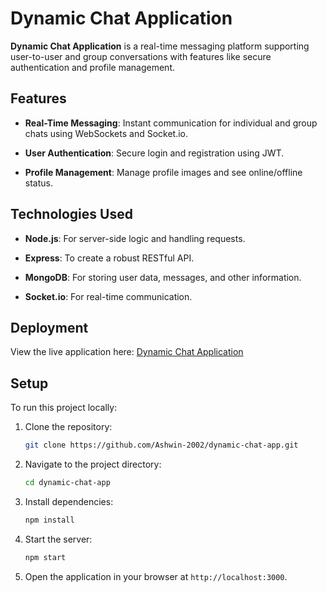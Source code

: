 # Dynamic Chat Application

**Dynamic Chat Application** is a real-time messaging platform supporting user-to-user and group conversations with features like secure authentication and profile management.

## Features

- **Real-Time Messaging**: Instant communication for individual and group chats using WebSockets and Socket.io.
  
- **User Authentication**: Secure login and registration using JWT.
  
- **Profile Management**: Manage profile images and see online/offline status.

## Technologies Used

- **Node.js**: For server-side logic and handling requests.
  
- **Express**: To create a robust RESTful API.
  
- **MongoDB**: For storing user data, messages, and other information.
  
- **Socket.io**: For real-time communication.

## Deployment

View the live application here: [Dynamic Chat Application](https://dynamicchatapplication.onrender.com)

## Setup

To run this project locally:

1. Clone the repository:
    ```bash
    git clone https://github.com/Ashwin-2002/dynamic-chat-app.git
    ```

2. Navigate to the project directory:
    ```bash
    cd dynamic-chat-app
    ```

3. Install dependencies:
    ```bash
    npm install
    ```

4. Start the server:
    ```bash
    npm start
    ```

5. Open the application in your browser at `http://localhost:3000`.

